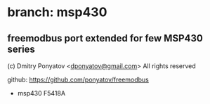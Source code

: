 # branch: msp430
## freemodbus port extended for few MSP430 series

(c) Dmitry Ponyatov <<dponyatov@gmail.com>> All rights reserved

github: https://github.com/ponyatov/freemodbus

* msp430 F5418A

